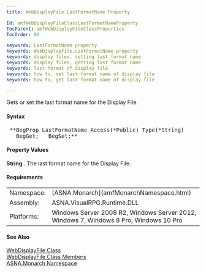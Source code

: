 ```yaml
---
title: WebDisplayFile.LastFormatName Property

Id: amfWebDisplayFileClassLastFormatNameProperty
TocParent: amfWebDisplayFileClassProperties
TocOrder: 80

keywords: LastFormatName property
keywords: WebDisplayFile.LastFormatName property
keywords: display files, setting last format name
keywords: display files, getting last format name
keywords: last format of display file
keywords: how to, set last format name of display file
keywords: how to, get last format name of display file

---
```


Gets or set the last format name for the Display File.

#### Syntax
<pre class="prettyprint"> **BegProp LastFormatName Access(*Public) Type(*String)
   BegGet;   BegSet;** </pre>

<!--mine -->

#### Property Values
**String** . The last format name for the Display File.
<!-- -->

#### Requirements
<table class="dttable" cellspacing="0" cellpadding="4" width="60%">
           <colgroup>
            <col width="15%" style="font-weight:bold" />
            <col width="85%" />
          </colgroup>
          <tr>
            <td>Namespace:</td>
            <td>[ASNA.Monarch](amfMonarchNamespace.html)</td>
          </tr>
          <tr>
            <td>Assembly:</td>
            <td>ASNA.VisualRPG.Runtime.DLL</td>
          </tr>
         <tr>
            <td>Platforms:</td>
            <td>Windows Server 2008 R2, Windows Server 2012,  Windows 7, Windows 8 Pro, Windows 10 Pro</td>
         </tr>
</table>

<!-- end -->

#### See Also
[ WebDisplayFile Class](amfWebDisplayFileClass.html) <br /> [ WebDisplayFile Class Members](amfWebDisplayFileClassMembers.html) <br /> [ASNA.Monarch Namespace](amfMonarchNamespace.html)
